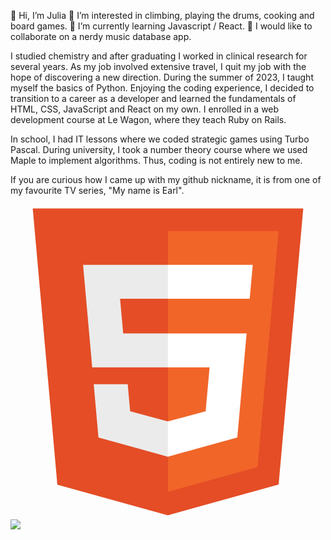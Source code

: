 👋 Hi, I’m Julia
👀 I’m interested in climbing, playing the drums, cooking and board games.
🌱 I’m currently learning Javascript / React.
💞️ I would like to collaborate on a nerdy music database app.

I studied chemistry and after graduating I worked in clinical research for several years. As my job involved extensive travel, I quit my job with the hope of discovering a new direction. During the summer of 2023, I taught myself the basics of Python. Enjoying the coding experience, I decided to transition to a career as a developer and learned the fundamentals of HTML, CSS, JavaScript and React on my own. I enrolled in a web development course at Le Wagon, where they teach Ruby on Rails.

In school, I had IT lessons where we coded strategic games using Turbo Pascal. During university, I took a number theory course where we used Maple to implement algorithms. Thus, coding is not entirely new to me.

If you are curious how I came up with my github nickname, it is from one of my favourite TV series, "My name is Earl".

<link rel="stylesheet" href="https://cdn.jsdelivr.net/gh/devicons/devicon@v2.15.1/devicon.min.css">

<svg viewBox="0 0 128 128">
<path fill="#E44D26" d="M19.037 113.876L9.032 1.661h109.936l-10.016 112.198-45.019 12.48z"></path><path fill="#F16529" d="M64 116.8l36.378-10.086 8.559-95.878H64z"></path><path fill="#EBEBEB" d="M64 52.455H45.788L44.53 38.361H64V24.599H29.489l.33 3.692 3.382 37.927H64zm0 35.743l-.061.017-15.327-4.14-.979-10.975H33.816l1.928 21.609 28.193 7.826.063-.017z"></path><path fill="#fff" d="M63.952 52.455v13.763h16.947l-1.597 17.849-15.35 4.143v14.319l28.215-7.82.207-2.325 3.234-36.233.335-3.696h-3.708zm0-27.856v13.762h33.244l.276-3.092.628-6.978.329-3.692z"></path>
</svg>

<img src="https://cdn.jsdelivr.net/gh/devicons/devicon/icons/html5/html5-original.svg" />
